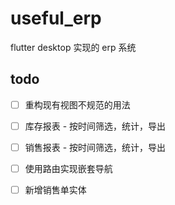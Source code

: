# useful_erp

flutter desktop 实现的 erp 系统

## todo

- [ ] 重构现有视图不规范的用法
- [ ] 库存报表 - 按时间筛选，统计，导出
- [ ] 销售报表 - 按时间筛选，统计，导出

- [ ] 使用路由实现嵌套导航
- [ ] 新增销售单实体